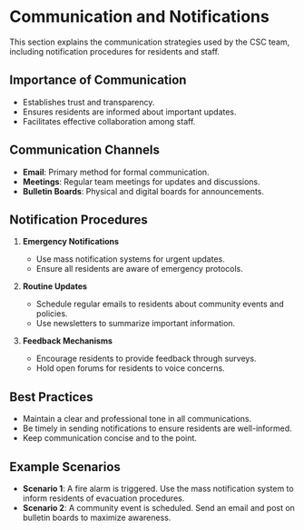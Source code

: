 # Communication and Notifications
This section explains the communication strategies used by the CSC team, including notification procedures for residents and staff.

## Importance of Communication
- Establishes trust and transparency.
- Ensures residents are informed about important updates.
- Facilitates effective collaboration among staff.

## Communication Channels
- **Email**: Primary method for formal communication.
- **Meetings**: Regular team meetings for updates and discussions.
- **Bulletin Boards**: Physical and digital boards for announcements.

## Notification Procedures
1. **Emergency Notifications**
   - Use mass notification systems for urgent updates.
   - Ensure all residents are aware of emergency protocols.

2. **Routine Updates**
   - Schedule regular emails to residents about community events and policies.
   - Use newsletters to summarize important information.

3. **Feedback Mechanisms**
   - Encourage residents to provide feedback through surveys.
   - Hold open forums for residents to voice concerns.

## Best Practices
- Maintain a clear and professional tone in all communications.
- Be timely in sending notifications to ensure residents are well-informed.
- Keep communication concise and to the point.

## Example Scenarios
- **Scenario 1**: A fire alarm is triggered. Use the mass notification system to inform residents of evacuation procedures.
- **Scenario 2**: A community event is scheduled. Send an email and post on bulletin boards to maximize awareness.